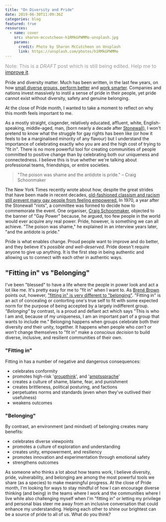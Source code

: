 ```yaml
---
title: "On Diversity and Pride"
date: 2019-06-30T11:09:36Z
categories: blog  
featured: true
resources:
  - name: cover
    src: sharon-mccutcheon-h1RMkGPWMMo-unsplash.jpg
    params:
      credit: Photo by Sharon McCutcheon on Unsplash
      link: https://unsplash.com/photos/h1RMkGPWMMo
---
```


<span style="color: #999; font-size: 1rem">Note: This is a *DRAFT* post which is still being edited. Help me to [improve it](/contact).</span>

Pride and diversity matter. Much has been written, in the last few years, on how [small diverse groups, perform better](https://www.forbes.com/sites/sianbeilock/2019/04/04/how-diversity-leads-to-better-outcomes/) and [work smarter](
https://hbr.org/2016/11/why-diverse-teams-are-smarter). Companies and nations invest massively to instil a sense of pride in their people, yet pride cannot exist without diversity, safety and genuine belonging.

At the close of Pride month, I wanted to take a moment to reflect on why this month feels important to me. 

As a mostly straight, cisgender, relatively educated, affluent, white, English-speaking, middle-aged, man, (born nearly a decade after [Stonewall](https://en.wikipedia.org/wiki/Stonewall_riots)), I won't pretend to know what the struggle for gay rights has been like (or how it feels to be a marginalised minority of any flavour) but I understand the importance of celebrating exactly who you are and the high cost of trying to "fit in". There is no more powerful tool for creating communities of people committed to positive change than by celebrating both our uniqueness and connectedness. I believe this is true whether we're talking about professional teams, friendships, or entire societies. 

> "The poison was shame and the antidote is pride." – Craig Schoonmaker 

The New York Times recently wrote about how, despite the great strides that have been made in recent decades, [old-fashioned classism and racism still prevent many gay people from feeling empowered.](https://www.nytimes.com/2019/06/28/nyregion/class-divisions-gay-rights-pride.html) In 1970, a year after the Stonewall "riots", a committee was formed to decide how to commemorate the event. One organiser, [Craig Schoonmaker](https://www.blogger.com/profile/08630561361466137612), objected to the banner of "Gay Power" because, he argued, too few people in the world would ever acquire any real power. Pride, however, is something we can all achieve. "The poison was shame," he explained in an interview years later, "and the antidote is pride." 

Pride is what enables change. Proud people want to improve and do better, and they believe it's *possible and well-deserved*. Pride doesn't require anyone to give up anything. It is the first step in being authentic and allowing us to connect with each other in authentic ways.

## "Fitting in" vs "Belonging"
I've been "blessed" to have a life where the people in power look and act a lot like me. It's pretty easy for me to "fit in" when I want to. As [Brené Brown](https://brenebrown.com/) points out, however, ["fitting in" is very different to "belonging"](https://upliftconnect.com/brene-brown-on-true-belonging/). "Fitting in" is an act of concealing or contorting one's true self to fit with some expected norm for the purpose of being accepted by a largely indifferent group. *"Belonging"* by contrast, is a proud and defiant act which says "This is who I am and, because of my uniqueness, I am an important part of a group that wants to include me." Belonging happens when groups celebrate both their diversity *and* their unity, together. It happens when people who *can't* or *won't* change themselves to "fit in" make a *conscious decision* to build diverse, inclusive, and resilient communities of their own.

### "Fitting in" 
Fitting in has a number of negative and dangerous consequences:

* celebrates conformity
* promotes high-risk '[groupthink](https://en.wikipedia.org/wiki/Groupthink)', and '[amptssprache](https://www.youtube.com/watch?v=QYR9qGVtBXQ)'
* creates a culture of shame, blame, fear, and punishment
* creates brittleness, political posturing, and factions
* perpetuates norms and standards (even when they've outlived their usefulness)
* weakens outcomes

### "Belonging" 
By contrast, an environment (and mindset) of belonging creates many benefits:

* celebrates diverse viewpoints 
* promotes a culture of exploration and understanding
* creates unity, empowerment, and resiliency
* promotes innovation and experimentation through emotional safety
* strengthens outcomes

As someone who thinks a lot about how teams work, I believe diversity, pride, vulnerability, and belonging are among the most powerful tools we share (as a species) to make meaningful progress. At the close of Pride month, I'm looking for ways to stay mindful of how I can encourage diverse thinking (and being) in the teams where I work and the communities where I live while also challenging myself when I'm "fitting in" or letting my privilege and personal bias steer me away from an inclusive conversation that could enhance my understanding. Helping each other to shine our brightest can be a source of pride to all of us. What do you think?
